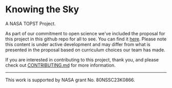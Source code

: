 # Knowing the Sky
A NASA TOPST Project.

As part of our commitment to open science we've included the proposal for this project 
in this github repo for all to see. You can find it [here](Brown%20-%20ROSES22%20TOPST%20-%20Knowing%20the%20Sky.pdf).
Please note this content is under active development and may differ from what is 
presented in the proposal based on curriculum choices our team has made. 

If you are interested in contributing to this project, thank you, and please check out 
[CONTRIBUTING.md](CONTRIBUTING.md) for more information.

---
This work is supported by NASA grant No. 80NSSC23K0866.
